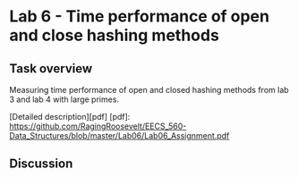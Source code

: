 # Lab 6 - Time performance of open and close hashing methods

## Task overview

Measuring time performance of open and closed hashing methods from lab 3 and lab 4 with large primes.

[Detailed description][pdf]
[pdf]: https://github.com/RagingRoosevelt/EECS_560-Data_Structures/blob/master/Lab06/Lab06_Assignment.pdf

## Discussion



